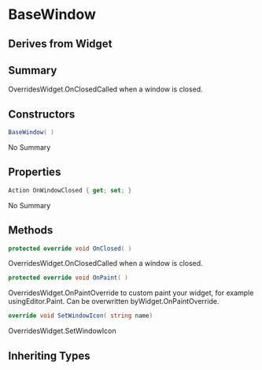 # BaseWindow

## Derives from Widget

## Summary

OverridesWidget.OnClosedCalled when a window is closed.
## Constructors

```c#
BaseWindow( ) 
```
No Summary
## Properties

```c#
Action OnWindowClosed { get; set; } 
```
No Summary
## Methods

```c#
protected override void OnClosed( ) 
```
OverridesWidget.OnClosedCalled when a window is closed.
```c#
protected override void OnPaint( ) 
```
OverridesWidget.OnPaintOverride to custom paint your widget, for example usingEditor.Paint. Can be overwritten byWidget.OnPaintOverride.
```c#
override void SetWindowIcon( string name) 
```
OverridesWidget.SetWindowIcon
## Inheriting Types

